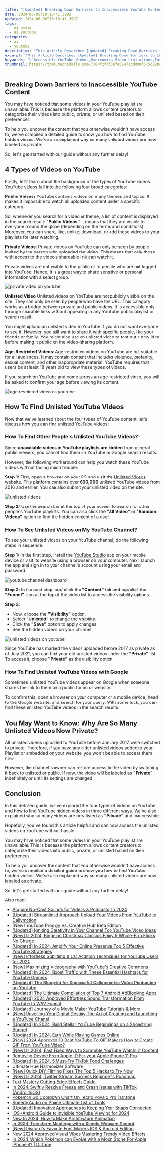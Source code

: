 ```yaml
---
title: "[Updated] Breaking Down Barriers to Inaccessible YouTube Content for 2024"
date: 2024-06-05T10:10:41.399Z
updated: 2024-06-06T10:10:41.399Z
tags:
  - ai video
  - ai youtube
categories:
  - ai
  - youtube
description: "This Article Describes [Updated] Breaking Down Barriers to Inaccessible YouTube Content for 2024"
excerpt: "This Article Describes [Updated] Breaking Down Barriers to Inaccessible YouTube Content for 2024"
keywords: "\"Accessible YouTube Videos,Overcoming Video Limitations,Easy-to-Watch Youtube,Youtube's Hidden Gems,Expanding Video Reach,Inclusive YouTube Sources,Eliminating Viewing Blocks\""
thumbnail: https://thmb.techidaily.com/7104f2fdb3efe51471cdd88f375c828abb8a0fae8ecd95c240012aa4c932f917.jpg
---
```


## Breaking Down Barriers to Inaccessible YouTube Content

You may have noticed that some videos in your YouTube playlist are unavailable. This is because the platform allows content creators to categorize their videos into public, private, or unlisted based on their preferences.

To help you uncover the content that you otherwise wouldn't have access to, we've compiled a detailed guide to show you how to find YouTube hidden videos. We've also explained why so many unlisted videos are now labeled as private.

So, let's get started with our guide without any further delay!

## 4 Types of Videos on YouTube

Firstly, let's learn about the background of the types of YouTube videos. YouTube videos fall into the following four broad categories:

**Public Videos:** YouTube contains videos on many themes and topics. It makes it impossible to watch all uploaded content under a specific category.

So, whenever you search for a video or theme, a list of content is displayed in the search result: "**Public** **Videos**." It means that they are visible to everyone around the globe (depending on the terms and conditions). Moreover, you can share, like, unlike, download, or add these videos to your playlists for later watching.

**Private Videos**: Private videos on YouTube can only be seen by people invited by the person who uploaded the video. This means that only those with access to the video's shareable link can watch it.

Private videos are not visible to the public or to people who are not logged into YouTube. Hence, it is a great way to share sensitive or personal information with a select group.

![private video on youtube](https://images.wondershare.com/filmora/article-images/private-video-on-youtube.png)

**Unlisted Video** Unlisted videos on YouTube are not publicly visible on the site. They can only be seen by people who have the URL. This category works as a bridge between private and public videos. It is accessible only through sharable links without appealing in any YouTube public playlist or search result.

You might upload an unlisted video to YouTube if you do not want everyone to see it. However, you still want to share it with specific people, like your friends or family. You might also use an unlisted video to test out a new idea before making it public on the video-sharing platform.

**Age-Restricted Videos**: Age-restricted videos on YouTube are not suitable for all audiences. It may contain content that includes violence, profanity, sexual content, and other inappropriate material. YouTube requires that users be at least 18 years old to view these types of videos.

If you search on YouTube and come across an age-restricted video, you will be asked to confirm your age before viewing its content.

![age restricted video on youtube](https://images.wondershare.com/filmora/article-images/age-restricted-videos-on-youtube.png)

## How To Find Unlisted YouTube Videos

Now that we've learned about the four types of YouTube content, let's discuss how you can find unlisted YouTube videos:

### How To Find Other People's Unlisted YouTube Videos?

Since **unavailable videos in YouTube playlists are hidden** from general public viewers, you cannot find them on YouTube or Google search results.

However, the following workaround can help you watch these YouTube videos without facing much trouble:

**Step 1:** First, open a browser on your PC and visit the [Unlisted Videos](https://unlistedvideos.com/) website. This platform contains over **600,000** unlisted YouTube videos from 2016 and earlier. You can also submit your unlisted video on the site.

![unlisted videos](https://images.wondershare.com/filmora/article-images/using-the-unlisted-videos-website-to-see-hidden-videos.png)

**Step 2:** Use the search bar at the top of your screen to search for other people's YouTube playlists. You can also click the **"All Video"** or **"Random Videos"** option to find the hidden content of a user.

### How To See Unlisted Videos on My YouTube Channel?

To see your unlisted videos on your YouTube channel, do the following steps in sequence:

**Step 1:** In the first step, install the [YouTube Studio](https://play.google.com/store/apps/details?id=com.google.android.apps.youtube.creator&hl=en&gl=US) app on your mobile device or visit its [website](https://studio.youtube.com/) using a browser on your computer. Next, launch the app and sign in to your channel's account using your email and password.

![youtube channel dashboard](https://images.wondershare.com/filmora/article-images/accessing-youtube-studio-to-see-unlisted-videos.png)

**Step 2**: In the next step, tap/ click the **"Content"** tab and tap/click the **"Funnel"** icon at the top of the video list to access the visibility options.

**Step 3**:

* Now, choose the **"Visibility"** option.
* Select **"Unlisted"** to change the visibility.
* Click the **"Save"** option to apply changes.
* See the hidden videos on your channel.

![unlisted videos on youtube](https://images.wondershare.com/filmora/article-images/changing-videos-visibility-to-see-unlisted-videos-on-youtube.png)

Since YouTube has marked the videos uploaded before 2017 as private as of July 2021, you can find your old unlisted videos under the **"Private"** list. To access it, choose **"Private"** as the visibility option.

### How To Find Unlisted YouTube Videos with Google

Sometimes, unlisted YouTube videos appear on Google when someone shares the link to them on a public forum or website.

To confirm this, open a browser on your computer or a mobile device, head to the Google website, and search for your query. With some luck, you can find these unlisted YouTube videos in the search results.

## You May Want to Know: Why Are So Many Unlisted Videos Now Private?

All unlisted videos uploaded to YouTube before January 2017 were switched to private. Therefore, if you have any older unlisted videos added to your Playlist or embedded on your website, you won't be able to access them now.

However, the channel's owner can restore access to the video by switching it back to unlisted or public. If now, the video will be labeled as **"Private"** indefinitely or until its settings are changed.

## Conclusion

In this detailed guide, we've explored the four types of videos on YouTube and how to find YouTube hidden videos in three different ways. We've also explained why so many videos are now listed as **"Private"** and inaccessible.

Hopefully, you've found this article helpful and can now access the unlisted videos on YouTube without hassle.

You may have noticed that some videos in your YouTube playlist are unavailable. This is because the platform allows content creators to categorize their videos into public, private, or unlisted based on their preferences.

To help you uncover the content that you otherwise wouldn't have access to, we've compiled a detailed guide to show you how to find YouTube hidden videos. We've also explained why so many unlisted videos are now labeled as private.

So, let's get started with our guide without any further delay!

<span class="atpl-alsoreadstyle">Also read:</span>
<div><ul>
<li><a href="https://facebook-video-footage.techidaily.com/acquire-no-cost-sounds-for-videos-and-podcasts-in-2024/"><u>Acquire No-Cost Sounds for Videos & Podcasts, In 2024</u></a></li>
<li><a href="https://facebook-video-footage.techidaily.com/updated-streamlined-approach-upload-your-videos-from-youtube-to-dailymotion/"><u>[Updated] Streamlined Approach  Upload Your Videos From YouTube to Dailymotion</u></a></li>
<li><a href="https://facebook-video-footage.techidaily.com/new-youtube-prodigy-vs-creative-hub-beta-edition/"><u>[New] YouTube Prodigy Vs. Creative Hub Beta Edition</u></a></li>
<li><a href="https://facebook-video-footage.techidaily.com/updated-igniting-creativity-in-your-channel-top-youtube-video-ideas/"><u>[Updated] Igniting Creativity in Your Channel  Top YouTube Video Ideas</u></a></li>
<li><a href="https://facebook-video-footage.techidaily.com/new-in-2024-binge-on-christmas-classics-enjoy-9-whole-film-flicks-no-charge/"><u>[New] In 2024, Binge on Christmas Classics  Enjoy 9 Whole-Film Flicks No Charge</u></a></li>
<li><a href="https://facebook-video-footage.techidaily.com/updated-in-2024-amplify-your-online-presence-top-5-effective-youtube-strategies/"><u>[Updated] In 2024, Amplify Your Online Presence  Top 5 Effective YouTube Strategies</u></a></li>
<li><a href="https://facebook-video-footage.techidaily.com/new-effortless-subtitling-and-cc-addition-techniques-for-youtube-users-for-2024/"><u>[New] Effortless Subtitling & CC Addition Techniques for YouTube Users for 2024</u></a></li>
<li><a href="https://facebook-video-footage.techidaily.com/new-maximizing-videography-with-youtubes-creative-commons/"><u>[New] Maximizing Videography with YouTube's Creative Commons</u></a></li>
<li><a href="https://facebook-video-footage.techidaily.com/updated-in-2024-boost-traffic-with-these-essential-hashtags-for-youtube-gamers/"><u>[Updated] In 2024, Boost Traffic with These Essential Hashtags for YouTube Gamers</u></a></li>
<li><a href="https://facebook-video-footage.techidaily.com/updated-the-blueprint-for-successful-collaborative-video-production-on-youtube/"><u>[Updated] The Blueprint for Successful Collaborative Video Production on YouTube</u></a></li>
<li><a href="https://facebook-video-footage.techidaily.com/updated-the-ultimate-compilation-of-top-7-android-adblocking-apps/"><u>[Updated] The Ultimate Compilation of Top 7 Android AdBlocking Apps</u></a></li>
<li><a href="https://facebook-video-footage.techidaily.com/updated-2024-approved-effortless-sound-transformation-from-youtube-to-wav-format/"><u>[Updated] 2024 Approved  Effortless Sound Transformation From YouTube to WAV Format</u></a></li>
<li><a href="https://facebook-video-footage.techidaily.com/updated-journey-of-a-movie-maker-youtube-tutorials-and-more/"><u>[Updated] Journey of a Movie Maker  YouTube Tutorials & More</u></a></li>
<li><a href="https://facebook-video-footage.techidaily.com/new-unveiling-your-digital-destiny-the-art-of-creating-and-launching-a-youtube-chanel/"><u>[New] Unveiling Your Digital Destiny  The Art of Creating and Launching a YouTube Chanel</u></a></li>
<li><a href="https://facebook-video-footage.techidaily.com/updated-in-2024-build-stellar-youtube-beginnings-on-a-shoestring-budget/"><u>[Updated] In 2024, Build Stellar YouTube Beginnings on a Shoestring Budget</u></a></li>
<li><a href="https://facebook-video-footage.techidaily.com/updated-in-2024-earn-while-playing-games-online/"><u>[Updated] In 2024, Earn While Playing Games Online</u></a></li>
<li><a href="https://facebook-video-footage.techidaily.com/new-2024-approved-10-best-youtube-to-gif-makers-how-to-create-gif-from-youtube-video/"><u>[New] 2024 Approved  10 Best YouTube To GIF Makers  How to Create GIF From YouTube Video?</u></a></li>
<li><a href="https://facebook-video-footage.techidaily.com/new-in-2024-fast-fixed-ways-to-scramble-youtube-watchlist-content/"><u>[New] In 2024, Fast Fixed Ways to Scramble YouTube Watchlist Content</u></a></li>
<li><a href="https://apple-account.techidaily.com/removing-device-from-apple-id-for-your-apple-iphone-11-pro-by-drfone-ios/"><u>Removing Device From Apple ID For your Apple iPhone 11 Pro</u></a></li>
<li><a href="https://tiktok-clips.techidaily.com/updated-in-2024-5-must-try-tiktok-food-challenges/"><u>[Updated] In 2024, 5 Must-Try TikTok Food Challenges</u></a></li>
<li><a href="https://extra-information.techidaily.com/ultimate-hue-harmonizer-software/"><u>Ultimate Hue Harmonizer Software</u></a></li>
<li><a href="https://extra-approaches.techidaily.com/new-quick-diy-filming-fixes-the-top-5-hacks-to-try-now/"><u>[New] Quick DIY Filming Fixes  The Top 5 Hacks to Try Now</u></a></li>
<li><a href="https://twitter-videos.techidaily.com/new-in-2024-twitter-stream-success-beginners-roadmap/"><u>[New] In 2024, Twitter Stream Success  Beginner's Roadmap</u></a></li>
<li><a href="https://extra-hints.techidaily.com/text-mastery-cutting-edge-effects-guide/"><u>Text Mastery  Cutting-Edge Effects Guide</u></a></li>
<li><a href="https://tiktok-videos.techidaily.com/in-2024-swiftly-resolve-freeze-and-crash-issues-with-tiktok-androidios/"><u>In 2024, Swiftly Resolve Freeze and Crash Issues with TikTok (Android/iOS)</u></a></li>
<li><a href="https://android-pokemon-go.techidaily.com/pokemon-go-cooldown-chart-on-tecno-pova-5-pro-drfone-by-drfone-virtual-android/"><u>Pokémon Go Cooldown Chart On Tecno Pova 5 Pro | Dr.fone</u></a></li>
<li><a href="https://extra-hints.techidaily.com/speedy-audio-on-phone-ultimate-list-of-tools/"><u>Speedy Audio on Phone  Ultimate List of Tools</u></a></li>
<li><a href="https://snapchat-videos.techidaily.com/updated-innovative-approaches-to-keeping-your-snaps-connected/"><u>[Updated] Innovative Approaches to Keeping Your Snaps Connected</u></a></li>
<li><a href="https://youtube-stream.techidaily.com/iosplusandroid-guide-to-invisible-youtube-viewing-for-2024/"><u>IOS+Android Guide to Invisible YouTube Viewing for 2024</u></a></li>
<li><a href="https://animation-videos.techidaily.com/new-in-2024-how-to-make-architecture-animation/"><u>New In 2024, How to Make Architecture Animation</u></a></li>
<li><a href="https://screen-activity-recording.techidaily.com/in-2024-transform-meetings-with-a-simple-webcam-record/"><u>In 2024, Transform Meetings with a Simple Webcam Record</u></a></li>
<li><a href="https://discord-videos.techidaily.com/new-discords-favorite-font-makers-ios-and-android-edition/"><u>[New] Discord's Favorite Font Makers  IOS & Android Edition</u></a></li>
<li><a href="https://smart-video-editing.techidaily.com/new-2024-approved-visual-vibes-mastering-trendy-video-effects/"><u>New 2024 Approved Visual Vibes Mastering Trendy Video Effects</u></a></li>
<li><a href="https://ios-pokemon-go.techidaily.com/in-2024-which-pokemon-can-evolve-with-a-moon-stone-for-apple-iphone-8-drfone-by-drfone-virtual-ios/"><u>In 2024, Which Pokémon can Evolve with a Moon Stone For Apple iPhone 8? | Dr.fone</u></a></li>
</ul></div>

<ins class="adsbygoogle"
      style="display:block"
      data-ad-client="ca-pub-7571918770474297"
      data-ad-slot="8358498916"
      data-ad-format="auto"
      data-full-width-responsive="true"></ins>
